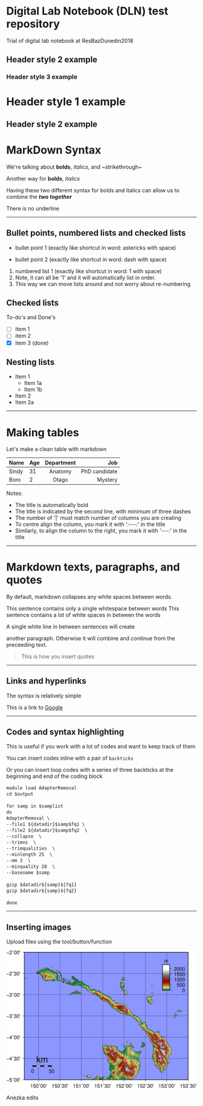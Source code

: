# Digital Lab Notebook (DLN) test repository
Trial of digital lab notebook at ResBazDunedin2018

## Header style 2 example
### Header style 3 example

Header style 1 example
===
Header style 2 example
---


# MarkDown Syntax
We're talking about **bolds**, *italics*, and ~strikethrough~

Another way for __bolds__, _italics_

Having these two different syntax for bolds and italics can allow us to combine the **_two together_**

There is no underline

-----------------

## Bullet points, numbered lists and checked lists
* bullet point 1 (exactly like shortcut in word: astericks with space)
- bullet point 2 (exactly like shortcut in word: dash with space)

1. numbered list 1 (exactly like shortcut in word: 1 with space)
1. Note, it can all be '1' and it will automatically list in order. 
1. This way we can move lists around and not worry about re-numbering

## Checked lists
To-do's and Done's
- [ ] item 1
- [ ] item 2
- [x] item 3 (done)

## Nesting lists
* Item 1
  * Item 1a
  * Item 1b
 * Item 2
  * Item 2a
  
-------------

# Making tables

Let's make a clean table with markdown

| Name  | Age | Department  | Job |
|---  | --- | :---: | ---: |
| Sindy | 31  | Anatomy | PhD candidate |
| Boro  | 2 | Otago | Mystery |

Notes:
* The title is automatically bold
* The title is indicated by the second line, with minimum of three dashes
* The number of '|' must match number of columns you are creating
* To centre align the column, you mark it with ':---:' in the title
* Similarly, to align the column to the right, you mark it with '---:' in the title


--------------

# Markdown texts, paragraphs, and quotes
By default, markdown collapses any white spaces between words.

This sentence contains only a single whitespace between words
    This      sentence     contains      a lot of       white spaces in between the words


A single white line in between sentences will create

another paragraph.
Otherwise it will combine and continue from the preceeding text.

> This is how you insert quotes


-------
## Links and hyperlinks

The syntax is relatively simple
[]()

This is a link to [Google](https://www.google.com)


---------

## Codes and syntax highlighting
This is useful if you work with a lot of codes and want to keep track of them

You can insert codes inline with a pair of `backticks`

Or you can insert loop codes with a series of three backticks at the beginning and end of the coding block

```
module load AdapterRemoval
cd $output

for samp in $samplist
do
AdapterRemoval \
--file1 ${datadir}$samp$fq1 \
--file2 ${datadir}$samp$fq2  \
--collapse  \
--trimns  \
--trimqualities  \
--minlength 25  \
--mm 3  \
--minquality 20  \
--basename $samp

gzip $datadir${samp}${fq1}
gzip $datadir${samp}${fq2}

done
```

------
## Inserting images

Upload files using the tool/button/function

![map](New_Ireland_Topography.png)

Anezka edits 
